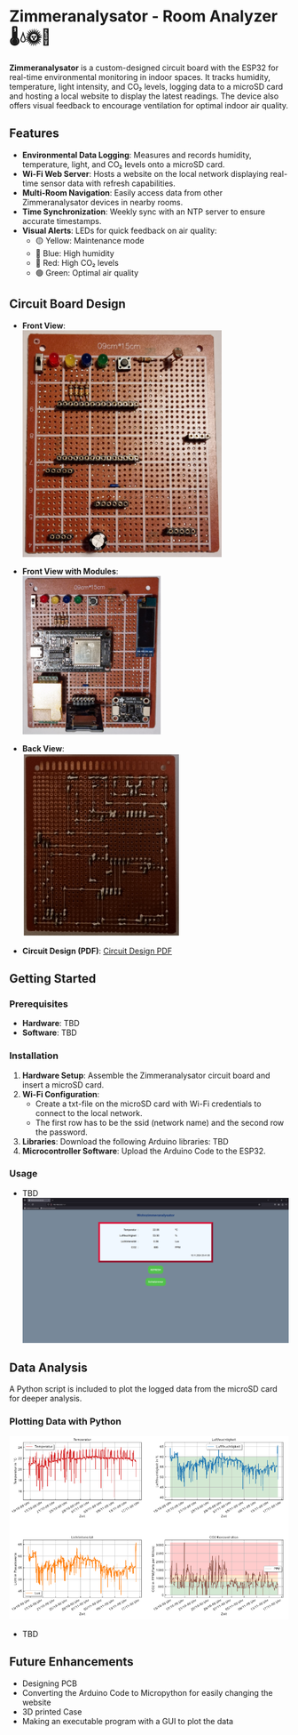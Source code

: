 # Zimmeranalysator - Room Analyzer 🌡️💧🌞🌿

**Zimmeranalysator** is a custom-designed circuit board with the ESP32 for real-time environmental monitoring in indoor spaces. It tracks humidity, temperature, light intensity, and CO₂ levels, logging data to a microSD card and hosting a local website to display the latest readings. The device also offers visual feedback to encourage ventilation for optimal indoor air quality.

## Features

- **Environmental Data Logging**: Measures and records humidity, temperature, light, and CO₂ levels onto a microSD card.
- **Wi-Fi Web Server**: Hosts a website on the local network displaying real-time sensor data with refresh capabilities.
- **Multi-Room Navigation**: Easily access data from other Zimmeranalysator devices in nearby rooms.
- **Time Synchronization**: Weekly sync with an NTP server to ensure accurate timestamps.
- **Visual Alerts**: LEDs for quick feedback on air quality:
  - 🟡 Yellow: Maintenance mode
  - 🔵 Blue: High humidity
  - 🔴 Red: High CO₂ levels
  - 🟢 Green: Optimal air quality

## Circuit Board Design

- **Front View**:  
  ![Zimmeranalysator Front View](ZimmeranalysatorV2/Pictures/PicturesSmall/Front.png)
  
- **Front View with Modules**:  
  ![Zimmeranalysator Front with Modules](ZimmeranalysatorV2/Pictures/PicturesSmall/FrontWithModules.png)

- **Back View**:  
  ![Zimmeranalysator Back View](ZimmeranalysatorV2/Pictures/PicturesSmall/Back.png)

- **Circuit Design (PDF)**:
  [Circuit Design PDF](ZimmeranalysatorV2/Design/CompleteDesign.pdf)

## Getting Started

### Prerequisites

- **Hardware**: TBD
- **Software**: TBD

### Installation

1. **Hardware Setup**: Assemble the Zimmeranalysator circuit board and insert a microSD card.
2. **Wi-Fi Configuration**: 
   - Create a txt-file on the microSD card with Wi-Fi credentials to connect to the local network.
   - The first row has to be the ssid (network name) and the second row the password.
3. **Libraries**: Download the following Arduino libraries: TBD
4. **Microcontroller Software**: Upload the Arduino Code to the ESP32.


### Usage

- TBD
![Zimmeranalysator Web Interface](ZimmeranalysatorV2/Pictures/Wohnzimmer.png)

## Data Analysis

A Python script is included to plot the logged data from the microSD card for deeper analysis.

### Plotting Data with Python

![Plotted Data](DisplayData/PlottedData.png)
- TBD

## Future Enhancements

- Designing PCB
- Converting the Arduino Code to Micropython for easily changing the website
- 3D printed Case
- Making an executable program with a GUI to plot the data

